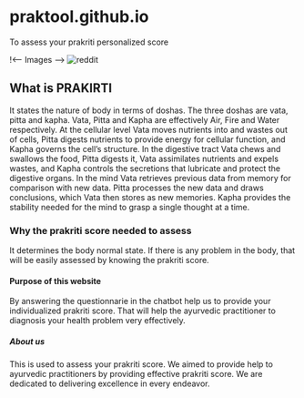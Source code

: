 # praktool.github.io
To assess your prakriti personalized score

!<-- Images -->
![reddit](https://www.google.com/url?sa=i&url=https%3A%2F%2Fwww.reddit.com%2Fuser%2FNiraamaya_Wellness%2Fcomments%2F11d4yhd%2Fnavigating_the_world_of_ayurveda_a_guide_to%2F&psig=AOvVaw17qlqCVVUrXtp8JQKYIJoS&ust=1698162598376000&source=images&cd=vfe&opi=89978449&ved=0CBEQjRxqFwoTCNCSod7CjIIDFQAAAAAdAAAAABAE)
## What is PRAKIRTI 
<p>It states the nature of body in terms of doshas. The three doshas are vata, pitta and kapha. Vata, Pitta	and	Kapha	are	effectively	Air, Fire	and	Water	respectively.	 At	the	cellular	level	Vata	moves	nutrients	into	and	wastes	out	of	cells,	Pitta digests	nutrients	to	provide	energy	for	cellular	function,	and	Kapha	governs	the cell’s	structure.	In	the	digestive	tract	Vata	chews	and	swallows	the	food,	Pitta digests	it,	Vata	assimilates	nutrients	and	expels	wastes,	and	Kapha	controls	the secretions	that	lubricate	and	protect	the	digestive	organs.	In	the	mind	Vata retrieves	previous	data	from	memory	for	comparison	with	new	data.	Pitta processes	the	new	data	and	draws	conclusions,	which	Vata	then	stores	as	new memories.	Kapha	provides	the	stability	needed	for	the	mind	to	grasp	a	single thought	at	a	time.</p>

### Why the prakriti score needed to assess
<p>It determines the body normal state. If there is any problem in the body, that will be easily assessed by knowing the prakriti score.</p>

#### Purpose of this website 
<p>By answering the questionnarie in the chatbot help us to provide your individualized prakriti score. That will help the ayurvedic practitioner to diagnosis your health problem very effectively.</p>

##### About us
<p>This is used to assess your prakriti score. We aimed to provide help to ayurvedic practitioners by providing effective prakriti score. We are dedicated to delivering excellence in every endeavor.</p>
